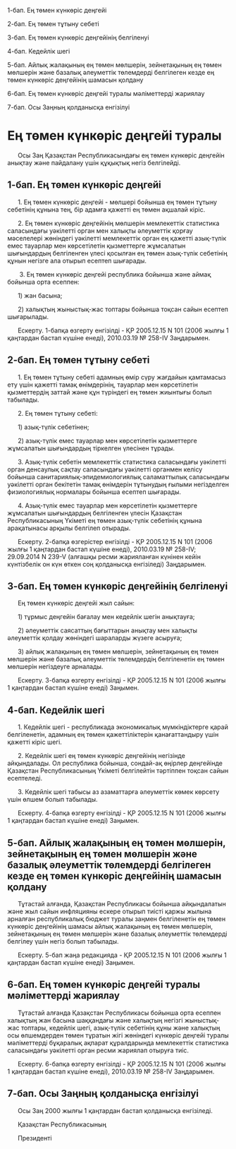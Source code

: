 1-бап. Ең төмен күнкөрiс деңгейi

2-бап. Ең төмен тұтыну себетi

3-бап. Ең төмен күнкөрiс деңгейiнiң белгiленуi

4-бап. Кедейлiк шегi

5-бап. Айлық жалақының ең төмен мөлшерін, зейнетақының ең төмен мөлшерін және базалық әлеуметтік төлемдерді белгілеген кезде ең төмен күнкөріс деңгейінің шамасын қолдану

6-бап. Ең төмен күнкөріс деңгейі туралы мәліметтерді жариялау

7-бап. Осы Заңның қолданысқа енгізілуі

# Ең төмен күнкөріс деңгейі туралы

      Осы Заң Қазақстан Республикасындағы ең төмен күнкөрiс деңгейiн анықтау және пайдалану үшiн құқықтық негiз белгiлейдi.

## 1-бап. Ең төмен күнкөрiс деңгейi

      1. Ең төмен күнкөрiс деңгейi - мөлшерi бойынша ең төмен тұтыну себетiнiң құнына тең, бiр адамға қажеттi ең төмен ақшалай кiрiс.

      2. Ең төмен күнкөрiс деңгейiнiң мөлшерiн мемлекеттік статистика саласындағы уәкiлеттi орган мен халықты әлеуметтік қорғау мәселелері жөніндегі уәкілетті мемлекеттік орган ең қажеттi азық-түлiк емес тауарлар мен көрсетiлетiн қызметтерге жұмсалатын шығындардың белгiленген үлесi қосылған ең төмен азық-түлiк себетiнiң құнын негiзге ала отырып есептеп шығарады.

       3. Ең төмен күнкөрiс деңгейi республика бойынша және аймақ бойынша орта есеппен:

      1) жан басына;

      2) халықтың жыныстық-жас топтары бойынша тоқсан сайын есептеп шығарылады.

      Ескерту. 1-бапқа өзгерту енгізілді - ҚР 2005.12.15 N 101 (2006 жылғы 1 қаңтардан бастап күшіне енеді), 2010.03.19 № 258-IV Заңдарымен.

## 2-бап. Ең төмен тұтыну себетi

      1. Ең төмен тұтыну себеті адамның өмір сүру жағдайын қамтамасыз ету үшін қажетті тамақ өнімдерінің, тауарлар мен көрсетілетін қызметтердің заттай және құн түріндегі ең төмен жиынтығы болып табылады.

      2. Ең төмен тұтыну себетi:

      1) азық-түлiк себетiнен;

      2) азық-түлік емес тауарлар мен көрсетілетін қызметтерге жұмсалатын шығындардың тіркелген үлесінен тұрады.

      3. Азық-түлiк себетiн мемлекеттік статистика саласындағы уәкiлеттi орган денсаулық сақтау саласындағы уәкілетті органмен келісу бойынша санитариялық-эпидемиологиялық саламаттылық саласындағы уәкiлеттi орган бекітетін тамақ өнiмдерiн тұтынудың ғылыми негiзделген физиологиялық нормалары бойынша есептеп шығарады.

      4. Азық-түлiк емес тауарлар мен көрсетiлетiн қызметтерге жұмсалатын шығындардың белгiленген үлесiн Қазақстан Республикасының Үкiметi ең төмен азық-түлiк себетiнiң құнына арақатынасы арқылы белгiлеп отырады.

      Ескерту. 2-бапқа өзгерістер енгізілді - ҚР 2005.12.15 N 101 (2006 жылғы 1 қаңтардан бастап күшіне енеді), 2010.03.19 № 258-IV; 29.09.2014 N 239-V (алғашқы ресми жарияланған күнінен кейiн күнтiзбелiк он күн өткен соң қолданысқа енгiзiледi) Заңдарымен.

## 3-бап. Ең төмен күнкөрiс деңгейiнiң белгiленуi

      Ең төмен күнкөрiс деңгейi жыл сайын:

      1) тұрмыс деңгейiн бағалау мен кедейлiк шегiн анықтауға;

      2) әлеуметтiк саясаттың бағыттарын анықтау мен халықты әлеуметтiк қолдау жөнiндегi шараларды жүзеге асыруға;

      3) айлық жалақының ең төмен мөлшерін, зейнетақының ең төмен мөлшерін және базалық әлеуметтiк төлемдердiң белгiленетiн ең төмен мөлшерiн негiздеуге арналады.

      Ескерту. 3-бапқа өзгерту енгізілді - ҚР 2005.12.15 N 101 (2006 жылғы 1 қаңтардан бастап күшіне енеді) Заңымен.

## 4-бап. Кедейлiк шегi

      1. Кедейлiк шегi - республикада экономикалық мүмкiндiктерге қарай белгiленетiн, адамның ең төмен қажеттiлiктерiн қанағаттандыру үшiн қажеттi кiрiс шегi.

      2. Кедейлік шегі ең төмен күнкөріс деңгейінің негізінде айқындалады. Ол республика бойынша, сондай-ақ өңірлер деңгейінде Қазақстан Республикасының Үкіметі белгілейтін тәртіппен тоқсан сайын есептеледі.

      3. Кедейлiк шегi табысы аз азаматтарға әлеуметтік көмек көрсету үшiн өлшем болып табылады.

      Ескерту. 4-бапқа өзгерту енгізілді - ҚР 2005.12.15 N 101 (2006 жылғы 1 қаңтардан бастап күшіне енеді) Заңымен.

## 5-бап. Айлық жалақының ең төмен мөлшерін, зейнетақының ең төмен мөлшерін және базалық әлеуметтік төлемдерді белгілеген кезде ең төмен күнкөріс деңгейінің шамасын қолдану

      Тұтастай алғанда, Қазақстан Республикасы бойынша айқындалатын және жыл сайын инфляцияны ескере отырып тиісті қаржы жылына арналған республикалық бюджет туралы заңмен белгіленетін ең төмен күнкөріс деңгейінің шамасы айлық жалақының ең төмен мөлшерін, зейнетақының ең төмен мөлшерін және базалық әлеуметтік төлемдерді белгілеу үшін негіз болып табылады.

      Ескерту. 5-бап жаңа редакцияда - ҚР 2005.12.15 N 101 (2006 жылғы 1 қаңтардан бастап күшіне енеді) Заңымен.

## 6-бап. Ең төмен күнкөріс деңгейі туралы мәліметтерді жариялау

      Тұтастай алғанда Қазақстан Республикасы бойынша орта есеппен халықтың жан басына шаққандағы және халықтың негізгі жыныстық-жас топтары, кедейлік шегі, азық-түлік себетінің құны және халықтың осы өлшемдерден төмен тұратын жігі жөніндегі күнкөріс деңгейі туралы мәліметтерді бұқаралық ақпарат құралдарында мемлекеттік статистика саласындағы уәкілетті орган ресми жариялап отыруға тиіс.

      Ескерту. 6-бапқа өзгерту енгізілді - ҚР 2005.12.15 N 101 (2006 жылғы 1 қаңтардан бастап күшіне енеді), 2010.03.19 № 258-IV Заңдарымен.

## 7-бап. Осы Заңның қолданысқа енгізілуі

      Осы Заң 2000 жылғы 1 қаңтардан бастап қолданысқа енгізіледі.

      Қазақстан Республикасының

      Президенті

